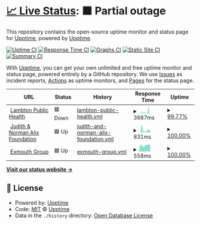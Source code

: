 # [📈 Live Status](https://uptime.tmrrwinc.com): <!--live status--> **🟧 Partial outage**

This repository contains the open-source uptime monitor and status page for [Upptime](https://upptime.js.org), powered by [Upptime](https://github.com/upptime/upptime).

[![Uptime CI](https://github.com/TMRRWinc/status/workflows/Uptime%20CI/badge.svg)](https://github.com/TMRRWinc/status/actions?query=workflow%3A%22Uptime+CI%22)
[![Response Time CI](https://github.com/TMRRWinc/status/workflows/Response%20Time%20CI/badge.svg)](https://github.com/TMRRWinc/status/actions?query=workflow%3A%22Response+Time+CI%22)
[![Graphs CI](https://github.com/TMRRWinc/status/workflows/Graphs%20CI/badge.svg)](https://github.com/TMRRWinc/status/actions?query=workflow%3A%22Graphs+CI%22)
[![Static Site CI](https://github.com/TMRRWinc/status/workflows/Static%20Site%20CI/badge.svg)](https://github.com/TMRRWinc/status/actions?query=workflow%3A%22Static+Site+CI%22)
[![Summary CI](https://github.com/TMRRWinc/status/workflows/Summary%20CI/badge.svg)](https://github.com/TMRRWinc/status/actions?query=workflow%3A%22Summary+CI%22)

With [Upptime](https://upptime.js.org), you can get your own unlimited and free uptime monitor and status page, powered entirely by a GitHub repository. We use [Issues](https://github.com/upptime/upptime/issues) as incident reports, [Actions](https://github.com/TMRRWinc/status/actions) as uptime monitors, and [Pages](https://uptime.tmrrwinc.com) for the status page.

<!--start: status pages-->
<!-- This summary is generated by Upptime (https://github.com/upptime/upptime) -->
<!-- Do not edit this manually, your changes will be overwritten -->
<!-- prettier-ignore -->
| URL | Status | History | Response Time | Uptime |
| --- | ------ | ------- | ------------- | ------ |
| <img alt="" src="https://icons.duckduckgo.com/ip3/lambtonpublichealth.ca.ico" height="13"> [Lambton Public Health](https://lambtonpublichealth.ca) | 🟥 Down | [lambton-public-health.yml](https://github.com/TMRRWinc/status/commits/HEAD/history/lambton-public-health.yml) | <details><summary><img alt="Response time graph" src="./graphs/lambton-public-health/response-time-week.png" height="20"> 3687ms</summary><br><a href="https://uptime.tmrrwinc.com/history/lambton-public-health"><img alt="Response time 1580" src="https://img.shields.io/endpoint?url=https%3A%2F%2Fraw.githubusercontent.com%2FTMRRWinc%2Fstatus%2FHEAD%2Fapi%2Flambton-public-health%2Fresponse-time.json"></a><br><a href="https://uptime.tmrrwinc.com/history/lambton-public-health"><img alt="24-hour response time 9849" src="https://img.shields.io/endpoint?url=https%3A%2F%2Fraw.githubusercontent.com%2FTMRRWinc%2Fstatus%2FHEAD%2Fapi%2Flambton-public-health%2Fresponse-time-day.json"></a><br><a href="https://uptime.tmrrwinc.com/history/lambton-public-health"><img alt="7-day response time 3687" src="https://img.shields.io/endpoint?url=https%3A%2F%2Fraw.githubusercontent.com%2FTMRRWinc%2Fstatus%2FHEAD%2Fapi%2Flambton-public-health%2Fresponse-time-week.json"></a><br><a href="https://uptime.tmrrwinc.com/history/lambton-public-health"><img alt="30-day response time 1922" src="https://img.shields.io/endpoint?url=https%3A%2F%2Fraw.githubusercontent.com%2FTMRRWinc%2Fstatus%2FHEAD%2Fapi%2Flambton-public-health%2Fresponse-time-month.json"></a><br><a href="https://uptime.tmrrwinc.com/history/lambton-public-health"><img alt="1-year response time 1580" src="https://img.shields.io/endpoint?url=https%3A%2F%2Fraw.githubusercontent.com%2FTMRRWinc%2Fstatus%2FHEAD%2Fapi%2Flambton-public-health%2Fresponse-time-year.json"></a></details> | <details><summary><a href="https://uptime.tmrrwinc.com/history/lambton-public-health">99.77%</a></summary><a href="https://uptime.tmrrwinc.com/history/lambton-public-health"><img alt="All-time uptime 96.29%" src="https://img.shields.io/endpoint?url=https%3A%2F%2Fraw.githubusercontent.com%2FTMRRWinc%2Fstatus%2FHEAD%2Fapi%2Flambton-public-health%2Fuptime.json"></a><br><a href="https://uptime.tmrrwinc.com/history/lambton-public-health"><img alt="24-hour uptime 100.00%" src="https://img.shields.io/endpoint?url=https%3A%2F%2Fraw.githubusercontent.com%2FTMRRWinc%2Fstatus%2FHEAD%2Fapi%2Flambton-public-health%2Fuptime-day.json"></a><br><a href="https://uptime.tmrrwinc.com/history/lambton-public-health"><img alt="7-day uptime 99.77%" src="https://img.shields.io/endpoint?url=https%3A%2F%2Fraw.githubusercontent.com%2FTMRRWinc%2Fstatus%2FHEAD%2Fapi%2Flambton-public-health%2Fuptime-week.json"></a><br><a href="https://uptime.tmrrwinc.com/history/lambton-public-health"><img alt="30-day uptime 98.63%" src="https://img.shields.io/endpoint?url=https%3A%2F%2Fraw.githubusercontent.com%2FTMRRWinc%2Fstatus%2FHEAD%2Fapi%2Flambton-public-health%2Fuptime-month.json"></a><br><a href="https://uptime.tmrrwinc.com/history/lambton-public-health"><img alt="1-year uptime 96.29%" src="https://img.shields.io/endpoint?url=https%3A%2F%2Fraw.githubusercontent.com%2FTMRRWinc%2Fstatus%2FHEAD%2Fapi%2Flambton-public-health%2Fuptime-year.json"></a></details>
| <img alt="" src="https://icons.duckduckgo.com/ip3/jnaf.ca.ico" height="13"> [Judith & Norman Alix Foundation](https://jnaf.ca) | 🟩 Up | [judith-and-norman-alix-foundation.yml](https://github.com/TMRRWinc/status/commits/HEAD/history/judith-and-norman-alix-foundation.yml) | <details><summary><img alt="Response time graph" src="./graphs/judith-and-norman-alix-foundation/response-time-week.png" height="20"> 831ms</summary><br><a href="https://uptime.tmrrwinc.com/history/judith-and-norman-alix-foundation"><img alt="Response time 745" src="https://img.shields.io/endpoint?url=https%3A%2F%2Fraw.githubusercontent.com%2FTMRRWinc%2Fstatus%2FHEAD%2Fapi%2Fjudith-and-norman-alix-foundation%2Fresponse-time.json"></a><br><a href="https://uptime.tmrrwinc.com/history/judith-and-norman-alix-foundation"><img alt="24-hour response time 726" src="https://img.shields.io/endpoint?url=https%3A%2F%2Fraw.githubusercontent.com%2FTMRRWinc%2Fstatus%2FHEAD%2Fapi%2Fjudith-and-norman-alix-foundation%2Fresponse-time-day.json"></a><br><a href="https://uptime.tmrrwinc.com/history/judith-and-norman-alix-foundation"><img alt="7-day response time 831" src="https://img.shields.io/endpoint?url=https%3A%2F%2Fraw.githubusercontent.com%2FTMRRWinc%2Fstatus%2FHEAD%2Fapi%2Fjudith-and-norman-alix-foundation%2Fresponse-time-week.json"></a><br><a href="https://uptime.tmrrwinc.com/history/judith-and-norman-alix-foundation"><img alt="30-day response time 774" src="https://img.shields.io/endpoint?url=https%3A%2F%2Fraw.githubusercontent.com%2FTMRRWinc%2Fstatus%2FHEAD%2Fapi%2Fjudith-and-norman-alix-foundation%2Fresponse-time-month.json"></a><br><a href="https://uptime.tmrrwinc.com/history/judith-and-norman-alix-foundation"><img alt="1-year response time 745" src="https://img.shields.io/endpoint?url=https%3A%2F%2Fraw.githubusercontent.com%2FTMRRWinc%2Fstatus%2FHEAD%2Fapi%2Fjudith-and-norman-alix-foundation%2Fresponse-time-year.json"></a></details> | <details><summary><a href="https://uptime.tmrrwinc.com/history/judith-and-norman-alix-foundation">100.00%</a></summary><a href="https://uptime.tmrrwinc.com/history/judith-and-norman-alix-foundation"><img alt="All-time uptime 100.00%" src="https://img.shields.io/endpoint?url=https%3A%2F%2Fraw.githubusercontent.com%2FTMRRWinc%2Fstatus%2FHEAD%2Fapi%2Fjudith-and-norman-alix-foundation%2Fuptime.json"></a><br><a href="https://uptime.tmrrwinc.com/history/judith-and-norman-alix-foundation"><img alt="24-hour uptime 100.00%" src="https://img.shields.io/endpoint?url=https%3A%2F%2Fraw.githubusercontent.com%2FTMRRWinc%2Fstatus%2FHEAD%2Fapi%2Fjudith-and-norman-alix-foundation%2Fuptime-day.json"></a><br><a href="https://uptime.tmrrwinc.com/history/judith-and-norman-alix-foundation"><img alt="7-day uptime 100.00%" src="https://img.shields.io/endpoint?url=https%3A%2F%2Fraw.githubusercontent.com%2FTMRRWinc%2Fstatus%2FHEAD%2Fapi%2Fjudith-and-norman-alix-foundation%2Fuptime-week.json"></a><br><a href="https://uptime.tmrrwinc.com/history/judith-and-norman-alix-foundation"><img alt="30-day uptime 100.00%" src="https://img.shields.io/endpoint?url=https%3A%2F%2Fraw.githubusercontent.com%2FTMRRWinc%2Fstatus%2FHEAD%2Fapi%2Fjudith-and-norman-alix-foundation%2Fuptime-month.json"></a><br><a href="https://uptime.tmrrwinc.com/history/judith-and-norman-alix-foundation"><img alt="1-year uptime 100.00%" src="https://img.shields.io/endpoint?url=https%3A%2F%2Fraw.githubusercontent.com%2FTMRRWinc%2Fstatus%2FHEAD%2Fapi%2Fjudith-and-norman-alix-foundation%2Fuptime-year.json"></a></details>
| <img alt="" src="https://icons.duckduckgo.com/ip3/exmouthgroup.ca.ico" height="13"> [Exmouth Group](https://exmouthgroup.ca) | 🟩 Up | [exmouth-group.yml](https://github.com/TMRRWinc/status/commits/HEAD/history/exmouth-group.yml) | <details><summary><img alt="Response time graph" src="./graphs/exmouth-group/response-time-week.png" height="20"> 558ms</summary><br><a href="https://uptime.tmrrwinc.com/history/exmouth-group"><img alt="Response time 556" src="https://img.shields.io/endpoint?url=https%3A%2F%2Fraw.githubusercontent.com%2FTMRRWinc%2Fstatus%2FHEAD%2Fapi%2Fexmouth-group%2Fresponse-time.json"></a><br><a href="https://uptime.tmrrwinc.com/history/exmouth-group"><img alt="24-hour response time 557" src="https://img.shields.io/endpoint?url=https%3A%2F%2Fraw.githubusercontent.com%2FTMRRWinc%2Fstatus%2FHEAD%2Fapi%2Fexmouth-group%2Fresponse-time-day.json"></a><br><a href="https://uptime.tmrrwinc.com/history/exmouth-group"><img alt="7-day response time 558" src="https://img.shields.io/endpoint?url=https%3A%2F%2Fraw.githubusercontent.com%2FTMRRWinc%2Fstatus%2FHEAD%2Fapi%2Fexmouth-group%2Fresponse-time-week.json"></a><br><a href="https://uptime.tmrrwinc.com/history/exmouth-group"><img alt="30-day response time 552" src="https://img.shields.io/endpoint?url=https%3A%2F%2Fraw.githubusercontent.com%2FTMRRWinc%2Fstatus%2FHEAD%2Fapi%2Fexmouth-group%2Fresponse-time-month.json"></a><br><a href="https://uptime.tmrrwinc.com/history/exmouth-group"><img alt="1-year response time 556" src="https://img.shields.io/endpoint?url=https%3A%2F%2Fraw.githubusercontent.com%2FTMRRWinc%2Fstatus%2FHEAD%2Fapi%2Fexmouth-group%2Fresponse-time-year.json"></a></details> | <details><summary><a href="https://uptime.tmrrwinc.com/history/exmouth-group">100.00%</a></summary><a href="https://uptime.tmrrwinc.com/history/exmouth-group"><img alt="All-time uptime 100.00%" src="https://img.shields.io/endpoint?url=https%3A%2F%2Fraw.githubusercontent.com%2FTMRRWinc%2Fstatus%2FHEAD%2Fapi%2Fexmouth-group%2Fuptime.json"></a><br><a href="https://uptime.tmrrwinc.com/history/exmouth-group"><img alt="24-hour uptime 100.00%" src="https://img.shields.io/endpoint?url=https%3A%2F%2Fraw.githubusercontent.com%2FTMRRWinc%2Fstatus%2FHEAD%2Fapi%2Fexmouth-group%2Fuptime-day.json"></a><br><a href="https://uptime.tmrrwinc.com/history/exmouth-group"><img alt="7-day uptime 100.00%" src="https://img.shields.io/endpoint?url=https%3A%2F%2Fraw.githubusercontent.com%2FTMRRWinc%2Fstatus%2FHEAD%2Fapi%2Fexmouth-group%2Fuptime-week.json"></a><br><a href="https://uptime.tmrrwinc.com/history/exmouth-group"><img alt="30-day uptime 100.00%" src="https://img.shields.io/endpoint?url=https%3A%2F%2Fraw.githubusercontent.com%2FTMRRWinc%2Fstatus%2FHEAD%2Fapi%2Fexmouth-group%2Fuptime-month.json"></a><br><a href="https://uptime.tmrrwinc.com/history/exmouth-group"><img alt="1-year uptime 100.00%" src="https://img.shields.io/endpoint?url=https%3A%2F%2Fraw.githubusercontent.com%2FTMRRWinc%2Fstatus%2FHEAD%2Fapi%2Fexmouth-group%2Fuptime-year.json"></a></details>

<!--end: status pages-->

[**Visit our status website →**](https://uptime.tmrrwinc.com)

## 📄 License

- Powered by: [Upptime](https://github.com/upptime/upptime)
- Code: [MIT](./LICENSE) © [Upptime](https://upptime.js.org)
- Data in the `./history` directory: [Open Database License](https://opendatacommons.org/licenses/odbl/1-0/)
